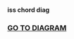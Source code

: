<h4>iss chord diag</h4>
<h3><a target="_blank" href="http://htmlpreview.github.io/?https://github.com/gonzalezem/temp5/blob/master/iss.html">GO TO DIAGRAM</a></h3>
